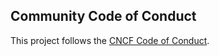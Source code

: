 ## Community Code of Conduct

This project follows the [CNCF Code of Conduct](https://github.com/cncf/foundation/blob/master/code-of-conduct.md).
